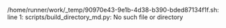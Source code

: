 /home/runner/work/_temp/90970e43-9e1b-4d38-b390-bded87134f1f.sh: line 1: scripts/build_directory_md.py: No such file or directory
